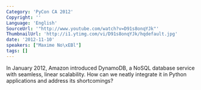 ```yaml
---
Category: 'PyCon CA 2012'
Copyright: ''
Language: 'English'
SourceUrl: '"http://www.youtube.com/watch?v=D91s8onqYJk"'
ThumbnailUrl: 'http://i1.ytimg.com/vi/D91s8onqYJk/hqdefault.jpg'
date: '2012-11-10'
speakers: ["Maxime No\xEBl"]
tags: []
---
```

In January 2012, Amazon introduced DynamoDB, a NoSQL database service with
seamless, linear scalability. How can we neatly integrate it in Python
applications and address its shortcomings?

